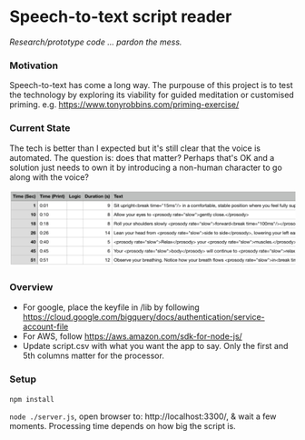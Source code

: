 # Speech-to-text script reader

*Research/prototype code ... pardon the mess.*

### Motivation
Speech-to-text has come a long way. The purpouse of this project is to test the technology by exploring its viability for guided meditation or customised priming. 
e.g. https://www.tonyrobbins.com/priming-exercise/

### Current State
The tech is better than I expected but it's still clear that the voice is automated. The question is: does that matter? Perhaps that's OK and a solution just needs to own it by introducing a non-human character to go along with the voice?

![Script Definition](https://github.com/iskornienko/script-reader/blob/master/sample-screen.png?raw=true)

### Overview
* For google, place the keyfile in /lib by following https://cloud.google.com/bigquery/docs/authentication/service-account-file
* For AWS, follow https://aws.amazon.com/sdk-for-node-js/
* Update script.csv with what you want the app to say. Only the first and 5th columns matter for the processor.

### Setup
`npm install`

`node ./server.js`, open browser to: http://localhost:3300/, & wait a few moments. Processing time depends on how big the script is.

